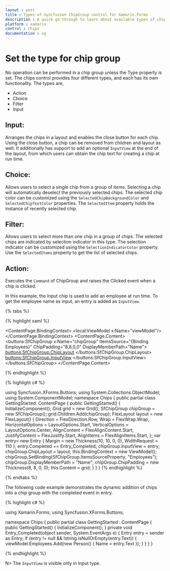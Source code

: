 ```yaml
---
layout : post
title : Types of Syncfusion ChipGroup control for Xamarin.Forms
description : A quick go through to learn about available types of chips.
platform : xamarin
control : Chips
documentation : ug
---
```


# Set the type for chip group

No operation can be performed in a chip group unless the Type property is set. The chips control provides four different types, and each has its own functionality. The types are,

* Action
* Choice
* Filter 
* Input

## Input:

Arranges the chips in a layout and enables the close button for each chip. Using the close button, a chip can be removed from children and layout as well. It additionally has support to add an optional `InputView` at the end of the layout, from which users can obtain the chip text for creating a chip at run time.

## Choice:

Allows users to select a single chip from a group of items. Selecting a chip will automatically deselect the previously selected chips. The selected chip color can be customized using the `SelectedChipBackgroundColor` and `SelectedChipTextColor` properties. The `SelectedItem` property holds the instance of recently selected chip.

## Filter:

Allows users to select more than one chip in a group of chips. The selected chips are indicated by selection indicator in this type. The selection indicator can be customized using the `SelectionIndicatorColor` property. Use the `SelectedItems` property to get the list of selected chips.

## Action:

Executes the `Command` of ChipGroup and raises the Clicked event when a chip is clicked.

In this example, the Input chip is used to add an employee at run time. To get the employee name as input, an entry is added as `InputView`.

{% tabs %}

{% highlight xaml %}

<ContentPage
xmlns="http://xamarin.com/schemas/2014/forms"
xmlns:buttons="clr-namespace:Syncfusion.XForms.Buttons;assembly=Syncfusion.Buttons.XForms"
xmlns:x="http://schemas.microsoft.com/winfx/2009/xaml"
xmlns:local="clr-namespace:Chips"
x:Class="Chips.GettingStarted">
	<ContentPage.BindingContext>
		<local:ViewModel x:Name="viewModel"/>
	</ContentPage.BindingContext>
	<ContentPage.Content>
	<buttons:SfChipGroup 
		x:Name="chipGroup" 
		ItemsSource="{Binding Employees}"
		ChipPadding="8,8,0,0" 
		DisplayMemberPath="Name">
		<buttons:SfChipGroup.ChipLayout>
				<FlexLayout 
				HorizontalOptions="Start" 
				VerticalOptions="Center"
				Direction="Row"
				Wrap="Wrap" 
				JustifyContent="Start" 
				AlignContent="Start" 
				AlignItems="Start"/>
		</buttons:SfChipGroup.ChipLayout>
		<buttons:SfChipGroup.InputView>
			<Entry 
				Margin="10,10,0,0" 
				WidthRequest="110"
				Completed="Entry_Completed"/>
		</buttons:SfChipGroup.InputView>
	</buttons:SfChipGroup>
	</ContentPage.Content>
</ContentPage>

{% endhighlight %}

{% highlight c# %}

using Syncfusion.XForms.Buttons;
using System.Collections.ObjectModel;
using System.ComponentModel;
namespace Chips
{
	public partial class GettingStarted: ContentPage
	{
		public GettingStarted()
		{
			InitializeComponent();
			Grid grid = new Grid();
			SfChipGroup chipGroup = new SfChipGroup();
			grid.Children.Add(chipGroup);
			FlexLayout layout = new FlexLayout()
			{
				Direction = FlexDirection.Row,
				Wrap = FlexWrap.Wrap,
				HorizontalOptions = LayoutOptions.Start,
				VerticalOptions = LayoutOptions.Center,
				AlignContent = FlexAlignContent.Start,
				JustifyContent = FlexJustify.Start,
				AlignItems = FlexAlignItems.Start,
			};
			var entry= new Entry { Margin = new Thickness(10, 10, 0, 0), WidthRequest = 110 };
			entry.Completed += Entry_Completed;
			chipGroup.InputView = entry;
			chipGroup.ChipLayout = layout;
			this.BindingContext = new ViewModel();
			chipGroup.SetBinding(SfChipGroup.ItemsSourceProperty, "Employees");
			chipGroup.DisplayMemberPath = "Name";
			chipGroup.ChipPadding = new Thickness(8, 8, 0, 0);
			this.Content = grid;
		}
	}
}
{% endhighlight %}

{% endtabs %}

The following code example demonstrates the dynamic addition of chips into a chip group with the completed event in entry.

{% highlight c# %}

using Xamarin.Forms;
using Syncfusion.XForms.Buttons;

namespace Chips
{
	public partial class GettingStarted : ContentPage
	{ 
		public GettingStarted()
		{
			InitializeComponent();
		}
		private void Entry_Completed(object sender, System.EventArgs e)
		{
			Entry entry = sender as Entry;
			if (entry != null && !string.IsNullOrEmpty(entry.Text))
			{
				viewModel.Employees.Add(new Person() { Name = entry.Text });
			}
		}
	}
}

{% endhighlight %}

N> The `InputView` is visible only in Input type.

